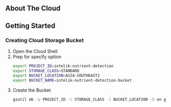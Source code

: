 <!-- ABOUT THE PROJECT -->
## About The Cloud

<!-- GETTING STARTED -->
## Getting Started

### Creating Cloud Storage Bucket
1. Open the Cloud Shell
2. Prep for specify option
   ```sh
   export PROJECT_ID=intelik-nutrient-detection
   export STORAGE_CLASS=STANDARD
   export BUCKET_LOCATION=ASIA-SOUTHEAST2
   export BUCKET_NAME=intelik-nutrient-detection-bucket
   ```
3. Create the Bucket
   ```sh
   gsutil mb -p PROJECT_ID -c STORAGE_CLASS -l BUCKET_LOCATION -b on gs://BUCKET_NAME
   ```